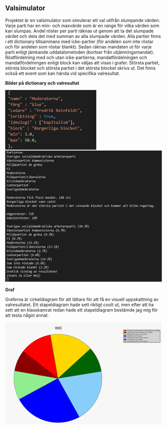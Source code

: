 ## Valsimulator

Projektet är en valsimulator som simulerar ett val utifrån slumpande värden. Varje parti har en min- och maxvärde som är en range för vilka värden som kan slumpas. Andel röster per parti räknas ut genom att ta det slumpade värdet och dela det med summan av alla slumpade värden. Alla partier finns i ett dictionary tillsammans med icke-partier (för andelen som inte röstar och för andelen som röstar blankt). Sedan räknas mandaten ut för varje parti enligt jämkande uddatalsmetoden (bortser från utjämningsmandat). Röstfördelning med och utan icke-partierna, mandatfördelningen och mandatfördelningen enligt block kan väljas att visas i grafer. Största partiet, största blocket och största partiet i det största blocket skrivs ut. Det finns också ett event som kan hända vid specifika valresultat.

**Bilder på dictionary och valresultat**

![alt text](https://github.com/abbindustrigymnasium/driverbot-abbjondam/blob/master/Projekt/Bilder/Dictionary.PNG?raw=true)
![alt text](https://github.com/abbindustrigymnasium/driverbot-abbjondam/blob/master/Projekt/Bilder/valresultat.PNG?raw=true)

**Graf**

Graferna är cirkeldiagram för att lättare för att få en visuell uppskattning av valresultatet. Ett stapeldiagram hade sett riktigt coolt ut, men efter att ha sett att en klasskamrat redan hade ett stapeldiagram bestämde jag mig för att testa något annat.

![alt text](https://github.com/abbindustrigymnasium/driverbot-abbjondam/blob/master/Projekt/Bilder/cirkeldiagramval.PNG?raw=true)

